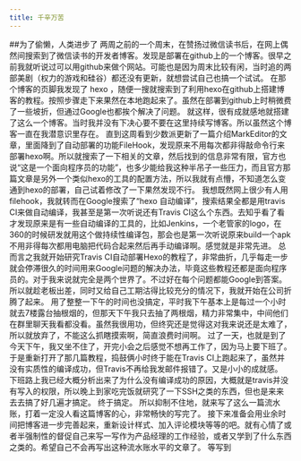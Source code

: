 ```yaml
---
title: 千辛万苦
---
```

##为了偷懒，人类进步了
两周之前的一个周末，在赞扬过微信读书后，在网上偶然间搜索到了微信读书的开发者博客。发现是部署在github上的一个博客。很早之前我就听说过可以用github来做个网站。可能也是因为周末比较有闲，当时追的两部美剧（权力的游戏和硅谷）都还没有更新，就想尝试自己也搞一个试试。
在那个博客的页脚我发现了 hexo ，随便一搜就搜索到了利用hexo在github上搭建博客的教程。按照步骤走下来果然在本地跑起来了。虽然在部署到github上时稍微费了一些坡折，但通过Google也都挨个解决了问题。
就这样，很有成就感地就搭建了这么一个博客。当时我并没有下决心要不要在这里持续写博客。所以虽然这个博客一直在我潜意识里存在。
直到这周看到少数派更新了一篇介绍MarkEditor的文章，里面降到了自动部署的功能FileHook，发现原来不用每次都非得敲命令行来部署hexo啊。所以就搜索了一下相关的文章，然后找到的信息非常有限，官方也说“这是一个面向程序员的功能”，也多少能给我这种半吊子一些压力，而且官方那篇文章是另外一个类似hexo的工具的配置方法，所以我就有点懵，不知道怎么变通到hexo的部署，自己试着修改了一下果然发现不行。
我想既然网上很少有人用filehook，我就转而在Google搜索了“hexo 自动编译”，搜索结果全都是用travis CI来做自动编译，我甚至是第一次听说还有Travis CI这么个东西。去知乎看了看才发现原来是有一些自动编译的工具的，比如Jenkins，一个老管家的logo，在360的时候研发就用这个做持续性编译包，那会也是第一次听说原来build一个apk不用非得每次都用电脑把代码合起来然后再手动编译啊。感觉就是非常先进。
总而言之我就开始研究Travis CI自动部署Hexo的教程了，非常曲折，几乎每走一步就会停滞很久的时间用来Google问题的解决办法，毕竟这些教程还都是面向程序员的。对于我来说就完全是两个世界了。不过好在每个问题都能Google到答案。所以就趁老板出差，同时又给自己工期沽得比较充分的情况下，我就开始在公司折腾了起来。
用了整整一下午的时间也没搞定，平时我下午基本上是每过一个小时就去7楼露台抽根烟的，但那天下午我只去抽了两根烟，精力非常集中，中间他们在群里聊天我看都没看。虽然我很用功，但终究还是觉得这对我来说还是太难了，所以就放弃了，不能这么抓瞎摸索啊，简直浪费时间啊。
过了一天，也就是到了今天下午，我又坐不住了，开完小会之后感觉不想再工作了，因为马上要下班了。于是重新打开了那几篇教程，捣鼓俩小时终于能在Travis CI上跑起来了，虽然并没有实质性的编译成功，但Travis不再给我发邮件报错了。又是小小的成就感。
下班路上我已经大概分析出来了为什么没有编译成功的原因，大概就是travis并没有写入的权限，所以晚上到家吃完饭就研究了一下SSH之类的东西，但也是来来去去搞了好几遍才搞定。
终于搞定。
所以抑制不住地，就来写了这么一篇流水账，打着一定没人看这篇博客的心，非常畅快的写完了。
接下来准备会用业余时间把博客进一步完善起来，重新设计样式、加入评论模块等等的吧。就有心情了或者半强制性的督促自己来写一写作为产品经理的工作经验，或者又学到了什么东西之类的。希望自己不会再写出这种流水账水平的文章了。
等写到